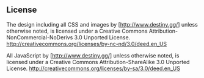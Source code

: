 ## License

The design including all CSS and images by [http://www.destiny.gg/] unless otherwise noted, is licensed under a Creative Commons Attribution-NonCommercial-NoDerivs 3.0 Unported License.
http://creativecommons.org/licenses/by-nc-nd/3.0/deed.en_US

All JavaScript by [http://www.destiny.gg/] unless otherwise noted, is licensed under a Creative Commons Attribution-ShareAlike 3.0 Unported License.
http://creativecommons.org/licenses/by-sa/3.0/deed.en_US
